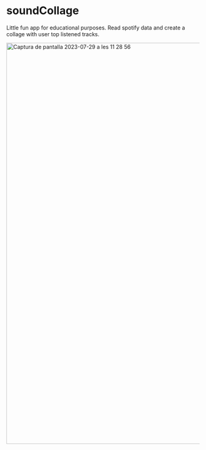 # soundCollage
Little fun app for educational purposes. Read spotify data and create a collage with user top listened tracks.


<img width="1047" alt="Captura de pantalla 2023-07-29 a les 11 28 56" src="https://github.com/kaviga/soundCollage/assets/62561223/6381b9d5-fc95-4eb1-9a73-95f4c9159294">
